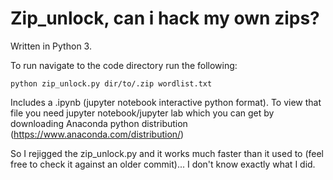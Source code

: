 # Zip_unlock, can i hack my own zips?

Written in Python 3.

To run navigate to the code directory run the following:
```
python zip_unlock.py dir/to/.zip wordlist.txt
```

Includes a .ipynb (jupyter notebook interactive python format).
To view that file you need jupyter notebook/jupyter lab which you can get by downloading Anaconda python distribution (https://www.anaconda.com/distribution/)

So I rejigged the zip_unlock.py and it works much faster than it used to (feel free to check it against an older commit)... I don't know exactly what I did.
